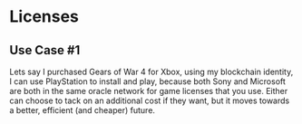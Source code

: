 # Licenses

## Use Case #1

Lets say I purchased Gears of War 4 for Xbox, using my blockchain identity, I can use PlayStation to install and play, because both Sony and Microsoft are both in the same oracle network for game licenses that you use. Either can choose to tack on an additional cost if they want, but it moves towards a better, efficient (and cheaper) future.